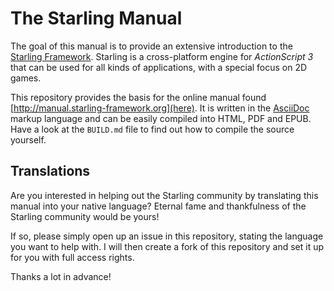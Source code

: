 # The Starling Manual

The goal of this manual is to provide an extensive introduction to the [Starling Framework][1].
Starling is a cross-platform engine for _ActionScript 3_ that can be used for all kinds of applications, with a special focus on 2D games.

This repository provides the basis for the online manual found [http://manual.starling-framework.org](here).
It is written in the [AsciiDoc][2] markup language and can be easily compiled into HTML, PDF and EPUB.
Have a look at the `BUILD.md` file to find out how to compile the source yourself.

## Translations

Are you interested in helping out the Starling community by translating this manual into your native language?
Eternal fame and thankfulness of the Starling community would be yours!

If so, please simply open up an issue in this repository, stating the language you want to help with.
I will then create a fork of this repository and set it up for you with full access rights.

Thanks a lot in advance!

[1]: http://www.starling-framework.org
[2]: http://asciidoctor.org/docs/what-is-asciidoc

